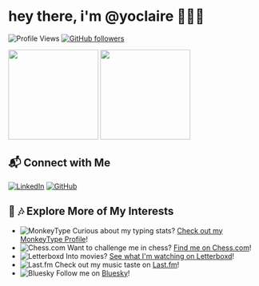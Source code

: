 # hey there, i'm @yoclaire 🧘🏻‍♀️

![Profile Views](https://komarev.com/ghpvc/?username=yoclaire&color=blueviolet)
[![GitHub followers](https://img.shields.io/github/followers/yoclaire.svg?style=social&label=Follow)](https://github.com/yoclaire?tab=followers)

<div>
  <img height="180em" src="https://github-readme-streak-stats.herokuapp.com/?user=yoclaire&hide_border=true" />
  <img height="180em" src="https://github-readme-stats.vercel.app/api/top-langs/?username=yoclaire&exclude_repo=yoclaire.github.io&show_icons=true&hide_border=true&layout=compact&langs_count=8"/>
</div>

## 📬 Connect with Me

[![LinkedIn](https://img.shields.io/badge/LinkedIn-0A66C2?style=flat&logo=linkedin&logoColor=white)](https://linkedin.com/in/yoclaire)
[![GitHub](https://img.shields.io/badge/Like_recursion%3F-100000?style=flat&logo=github&logoColor=white)](https://github.com/yoclaire)

## 🎥 🎶 Explore More of My Interests

- ![MonkeyType](https://img.shields.io/badge/MonkeyType-%23FF5F00.svg?style=for-the-badge&logo=monkeytype&logoColor=white) Curious about my typing stats? [Check out my MonkeyType Profile](https://monkeytype.com/profile/yoclaire)!
- ![Chess.com](https://img.shields.io/badge/Chess.com-%2331A8FF.svg?style=for-the-badge&logo=chess.com&logoColor=white) Want to challenge me in chess? [Find me on Chess.com](https://www.chess.com/member/yoclaire)!
- ![Letterboxd](https://img.shields.io/badge/Letterboxd-%231C1C1C.svg?style=for-the-badge&logo=letterboxd&logoColor=white) Into movies? [See what I'm watching on Letterboxd](https://letterboxd.com/iamingrid/)!
- ![Last.fm](https://img.shields.io/badge/Last.fm-%23D51007.svg?style=for-the-badge&logo=last.fm&logoColor=white) Check out my music taste on [Last.fm](https://www.last.fm/user/punkbunniebabe)!
- ![Bluesky](https://img.shields.io/badge/Bluesky-%231333FF.svg?style=for-the-badge&logo=bluesky&logoColor=white) Follow me on [Bluesky](https://bsky.app/profile/yoclaire.bsky.social)!
